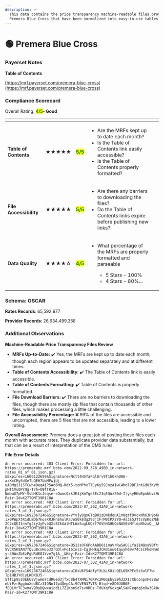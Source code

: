 ```yaml
---
description: >-
  This data contains the price transparency machine-readable files provided by
  Premera Blue Cross that have been normalized into easy-to-use tables.
---
```


# 🟢 Premera Blue Cross

### Payerset Notes

**Table of Contents**

[https://mrf.payerset.com/premera-blue-cross](https://mrf.payerset.com/premera-blue-cross)

### Compliance Scorecard

Overall Rating: <mark style="color:green;">**4/5**</mark>**- Good**

<table data-view="cards"><thead><tr><th></th><th></th><th></th><th></th><th data-hidden data-card-cover data-type="files"></th></tr></thead><tbody><tr><td><strong>Table of Contents</strong></td><td><strong>★★★★★</strong></td><td><mark style="color:green;"><strong>5/5</strong></mark></td><td><ul><li>Are the MRFs kept up to date each month? </li><li>Is the Table of Contents link easily accessible?</li><li>Is the Table of Contents properly formatted?</li></ul></td><td></td></tr><tr><td><strong>File Accessibility</strong></td><td><strong>★★★★★</strong></td><td><mark style="color:green;"><strong>5/5</strong></mark></td><td><ul><li>Are there any barriers to downloading the files?</li><li>Do the Table of Contents links expire before publishing new links?</li></ul></td><td></td></tr><tr><td><strong>Data Quality</strong></td><td><strong>★★★★☆</strong></td><td><mark style="color:green;"><strong>4/5</strong></mark></td><td><ul><li><p>What percentage of the MRFs are properly formatted and parseable</p><ul><li>5 Stars - 100%</li><li>4 Stars - 80%...</li></ul></li></ul></td><td></td></tr></tbody></table>

### Schema: OSCAR

**Rates Records**: 65,592,977

**Provider Records**: 26,634,499,358

### Additional Observations

**Machine-Readable Price Transparency Files Review**

* **MRFs Up-to-Date:** ✔️ Yes, the MRFs are kept up to date each month, though each region appears to be updated separately and at different times.
* **Table of Contents Accessibility:** ✔️ The Table of Contents link is easily accessible.
* **Table of Contents Formatting:** ✔️ Table of Contents is properly formatted.
* **File Download Barriers:** ✔️ There are no barriers to downloading the files, though there are mostly zip files that contain thousands of other files, which makes processing a little challenging.
* **File Accessibility Percentage:** ❌ 99% of the files are accessible and uncorrupted, there are 5 files that are not accessible, leading to a lower rating.

**Overall Assessment:** Premera does a great job of posting these files each month with accurate rates. They duplicate provider data substantially, but that can be a result of interpretation of the CMS rules.

**File Error Details**

```
An error occurred: 403 Client Error: Forbidden for url: https://premerabc.mrf.bcbs.com/2022-09_378_49B0_in-network-rates_01_of_01.json.gz?&Expires=1666122659&Signature=Nctt4H5YaFqlUrv9f1hGkhU86-azXxCMySdXeTLQEH7UqMPwjUj-uA0Mgi315TCwh49eqAjP5Ao6MQ~RdX5~toMPhxTlCyKy59JnzAIwC4hol9BFJntGdU3KVMxtMCG1hVcqrW45h9rlxHvVstfJNzAfrvNN~IqWZrVGwvhHmgXIIB0r9e2MG0lxkmhZe3~RqsDzjA3RPf8eARChhDWHzC6fcDPQ~6mnL~ahcfqE-pHTCVuOPYQg-T7h~U9fTRiE-NmbuG7pMY~SsbHK1cJeqse~sOwocQxkJE4jKmTge3Ec23q5QAzS0d~IlysyRKw8pnbbvi9nqtK8hnfYuXiX3Q__&Key-Pair-Id=K27TQMT39R1C8A
An error occurred: 403 Client Error: Forbidden for url: https://premerabc.mrf.bcbs.com/2023-07_302_42A0_in-network-rates_3_of_3.json.gz?&Expires=1692367246&Signature=VYvjy8gsGTqBOizDNkdqHX1nOgtf9vcxNh63H9oKajy0FM3sj5e5owtkrL1jvmuQHaGFetAWzq7dvpc2yB~rNIOSKqdFP4fL9A0XFvo1qtBT3O8ZA1JtNw7V4vEvzgHxa7bQQhbZVkD6e8LiXZHS1MKx5bFs8-ix0PWpXtR1dLBDb7kosKRJHnShulKaJoS6k8dg293jIFrM0IPX2YQ~As3E5JTtsVpKqZNdmoRH7NMNax1c6nXlcvUuVhEAFAORfYEBicvQ6NiXsAlE3j-ZC2cQEI1nnYgJiyJyFvbQXc8ZkGatHTLWaSugLUQrf7OVhHGHbQzNAV0sMfldpNhzxQ__&Key-Pair-Id=K27TQMT39R1C8A
An error occurred: 403 Client Error: Forbidden for url: https://premerabc.mrf.bcbs.com/2023-07_302_42A0_in-network-rates_2_of_3.json.gz?&Expires=1692367246&Signature=Q51isOFKPdAADBOiimaVrRwSACCLfaj1NQxy90ft~gaXE62Z4vfXKluLVhgrjDnH4P2kKq-5VCX5K8AN7fQvu8cnHopJ2rGDlvFo16Ins2~IgjHHkqJCKO1nw6Iquyh69v74CsCFkdNnAXT7Uz5gUaRaWMnPQdFP6SZFsioYgSdbybOIIHeuSJvwtnGdDDnrCkBvhDeqnxSKP03YGvYGkhjdB6WBljxubdvUSVwrRLfIx8OuY7zT3IYMKWavhV1Zkajcd98lIK9Vx9bzL5J0FL7AckqsDycFeeFc2GqMHhOMwCtMhn3tQRCXVYcG-y-39WxZbEzPgURdE81Yve7g1A__&Key-Pair-Id=K27TQMT39R1C8A
An error occurred: 403 Client Error: Forbidden for url: https://premerabc.mrf.bcbs.com/2023-07_302_42A0_in-network-rates_1_of_3.json.gz?&Expires=1692367246&Signature=uI0sU6fS4dfyY3LbLKUi~QEL65KPFc5z3ulF7w-Tp1HBJYdCyLKDK8J5-STfip953OEkU8Vjwmm7CdRGed3jfxC8b4TXMNi7GKPc2M0qEhyS9h32XIcXbconpsFd2Bw9R811HzifE5WQ~oPS95L~BnsVh7yjQPHutgu1i7xoUVpa-nUiPzrBggboXdd8Cz3IONn17p4QepCAi9CVEN37VTS-Btqd~e8D0JGB0E-fEOLVrTC3wmaV9RyDQwxWjcdiL7Z2KooSd7sv0RDz~TdUXqfKcxqAlSaN7egdq6nRw3Gk0a2ix4B7JKaVPD0GWfK9OOQyzd~qLIqRrfMzyTkPWw__&Key-Pair-Id=K27TQMT39R1C8A
```
